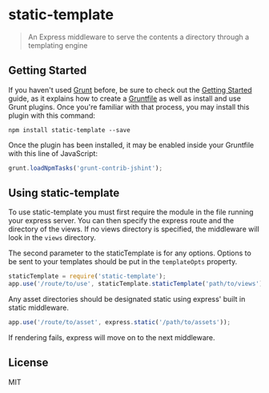# static-template

>An Express middleware to serve the contents a directory through a templating engine

## Getting Started

If you haven't used [Grunt](http://gruntjs.com/) before, be sure to check out the [Getting Started](http://gruntjs.com/getting-started) guide, as it explains how to create a [Gruntfile](http://gruntjs.com/sample-gruntfile) as well as install and use Grunt plugins. Once you're familiar with that process, you may install this plugin with this command:

```shell
npm install static-template --save
```

Once the plugin has been installed, it may be enabled inside your Gruntfile with this line of JavaScript:

```js
grunt.loadNpmTasks('grunt-contrib-jshint');
```

## Using static-template

To use static-template you must first require the module in the file running your express server.  You can then specify the express route and the directory of the views.  If no views directory is specified, the middleware will look in the `views` directory.

The second parameter to the staticTemplate is for any options.  Options to be sent to your templates should be put in the `templateOpts` property.

```js
staticTemplate = require('static-template');
app.use('/route/to/use', staticTemplate.staticTemplate('path/to/views'));
```

Any asset directories should be designated static using express' built in static middleware.

```js
app.use('/route/to/asset', express.static('/path/to/assets'));
```

If rendering fails, express will move on to the next middleware.

## License

MIT